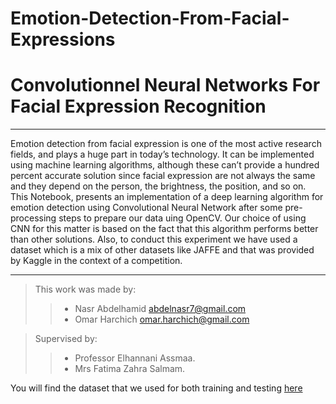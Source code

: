 # Emotion-Detection-From-Facial-Expressions

# Convolutionnel Neural Networks For Facial Expression Recognition 
****
Emotion detection from facial expression is one of the most active research fields, and plays a huge part in today’s technology. It can be implemented using machine learning algorithms, although these can’t provide  a hundred percent accurate solution since facial expression are not always the same and they depend on the person, the brightness, the position, and so on. This Notebook, presents an implementation of a deep learning algorithm for emotion detection using Convolutional Neural Network after some pre-processing steps to prepare our data uing OpenCV. Our choice of using CNN for this matter is based on the fact that this algorithm performs better than other solutions. Also, to conduct this experiment we have used a dataset which is a mix of other datasets like JAFFE and that was provided by Kaggle in the context of a competition.

****
>This work was made by:
 >>   * Nasr Abdelhamid   abdelnasr7@gmail.com
 >>   * Omar Harchich     omar.harchich@gmail.com
 
>Supervised by:
 >>   * Professor Elhannani Assmaa.
 >>   * Mrs Fatima Zahra Salmam.

You will find the dataset that we used for both training and testing [here](https://github.com/muxspace/facial_expressions)

